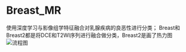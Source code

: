 # Breast_MR
使用深度学习与影像组学特征融合对乳腺疾病的良恶性进行分类；
Breast和Breast2都是将DCE和T2WI序列进行融合做分类，Breast2是画了热力图
![流程图](https://github.com/menglimengjianmengbujian/Breast_MR/assets/122141677/73646f3e-ea74-4449-818d-5495533a0db3)

